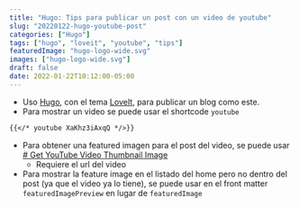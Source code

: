 ```yaml
---
title: "Hugo: Tips para publicar un post con un video de youtube"
slug: "20220122-hugo-youtube-post"
categories: ["Hugo"]
tags: ["hugo", "loveit", "youtube", "tips"]
featuredImage: "hugo-logo-wide.svg"
images: ["hugo-logo-wide.svg"]
draft: false
date: 2022-01-22T10:12:00-05:00
---
```


- Uso [Hugo](https://gohugo.io/), con el tema [LoveIt](https://hugoloveit.com/), para publicar un blog como este.
- Para mostrar un video se puede usar el shortcode `youtube`
```markdown
{{</* youtube XaKhz3iAxqQ */>}}
```
- Para obtener una featured imagen para el post del video, se puede usar [# Get YouTube Video Thumbnail Image](http://www.get-youtube-thumbnail.com/)
	- Requiere el url del video
- Para mostrar la feature image en el listado del home pero no dentro del post (ya que el video ya lo tiene), se puede usar en el front matter `featuredImagePreview` en lugar de `featuredImage`